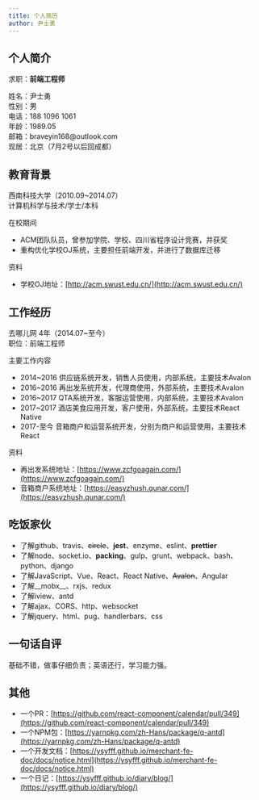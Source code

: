 ```yaml
---
title: 个人简历
author: 尹士勇
---
```




## 个人简介

求职：__前端工程师__

<p>
<div class="cv-wrapper">
<div>姓名：尹士勇</div>
<div >性别：男</div>
</div>
<div class="cv-wrapper">
<div>电话：188 1096 1061</div>
<div >年龄：1989.05</div>
</div>
<div class="cv-wrapper">
<div>邮箱：braveyin168@outlook.com</div>
<div >现居：北京（7月2号以后回成都）</div>
</div>
</p>

## 教育背景

<div class="cv-wrapper">
<div>西南科技大学（2010.09~2014.07）</div>     
<div>计算机科学与技术/学士/本科</div>
</div>

在校期间
- ACM团队队员，曾参加学院、学校、四川省程序设计竞赛，并获奖
- 重构优化学校OJ系统，主要担任前端开发，并进行了数据库迁移

资料
- 学校OJ地址：[http://acm.swust.edu.cn/](http://acm.swust.edu.cn/)

## 工作经历

<div class="cv-wrapper">
<div>去哪儿网 4年（2014.07~至今）</div>     
<div>职位：前端工程师</div>
</div>

主要工作内容
- 2014~2016    供应链系统开发，销售人员使用，内部系统，主要技术Avalon
- 2016~2016    再出发系统开发，代理商使用，外部系统，主要技术Avalon
- 2016~2017    QTA系统开发，客服运营使用，内部系统，主要技术Avalon
- 2017~2017    酒店美食应用开发，客户使用，外部系统，主要技术React Native
- 2017-至今    音箱商户和运营系统开发，分别为商户和运营使用，主要技术React

资料
- 再出发系统地址：[https://www.zcfgoagain.com/](https://www.zcfgoagain.com/)
- 音箱商户系统地址：[https://easyzhush.qunar.com/](https://easyzhush.qunar.com/)

## 吃饭家伙

- 了解github、travis、~~circle~~、__jest__、enzyme、eslint、__prettier__
- 了解node、socket.io、__packing__、gulp、grunt、webpack、bash、python、django
- 了解JavaScript、Vue、React、React Native、~~Avalon~~、Angular
- 了解__mobx__、rxjs、redux
- 了解iview、antd
- 了解ajax、CORS、http、websocket
- 了解jquery、html、pug、handlerbars、css

## 一句话自评

基础不错，做事仔细负责；英语还行，学习能力强。

## 其他

- 一个PR：[https://github.com/react-component/calendar/pull/349](https://github.com/react-component/calendar/pull/349)
- 一个NPM包：[https://yarnpkg.com/zh-Hans/package/q-antd](https://yarnpkg.com/zh-Hans/package/q-antd)
- 一个开发文档：[https://ysyfff.github.io/merchant-fe-doc/docs/notice.html](https://ysyfff.github.io/merchant-fe-doc/docs/notice.html)
- 一个日记：[https://ysyfff.github.io/diary/blog/](https://ysyfff.github.io/diary/blog/)